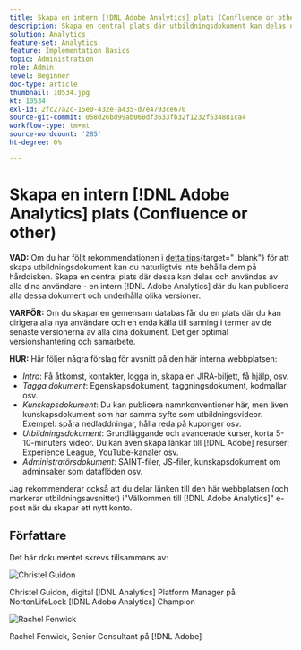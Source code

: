 ```yaml
---
title: Skapa en intern [!DNL Adobe Analytics] plats (Confluence or other)
description: Skapa en central plats där utbildningsdokument kan delas och läsas av alla dina användare.
solution: Analytics
feature-set: Analytics
feature: Implementation Basics
topic: Administration
role: Admin
level: Beginner
doc-type: article
thumbnail: 10534.jpg
kt: 10534
exl-id: 2fc27a2c-15e0-432e-a435-d7e4793ce670
source-git-commit: 058d26bd99ab060df3633fb32f1232f534881ca4
workflow-type: tm+mt
source-wordcount: '285'
ht-degree: 0%

---
```


# Skapa en intern [!DNL Adobe Analytics] plats (Confluence or other)

**VAD:** Om du har följt rekommendationen i [detta tips](create-basic-videos-and-training.md){target="_blank"} för att skapa utbildningsdokument kan du naturligtvis inte behålla dem på hårddisken. Skapa en central plats där dessa kan delas och användas av alla dina användare - en intern [!DNL Adobe Analytics] där du kan publicera alla dessa dokument och underhålla olika versioner.

**VARFÖR:** Om du skapar en gemensam databas får du en plats där du kan dirigera alla nya användare och en enda källa till sanning i termer av de senaste versionerna av alla dina dokument. Det ger optimal versionshantering och samarbete.

**HUR:** Här följer några förslag för avsnitt på den här interna webbplatsen:

* _Intro_: Få åtkomst, kontakter, logga in, skapa en JIRA-biljett, få hjälp, osv.
* _Tagga dokument_: Egenskapsdokument, taggningsdokument, kodmallar osv.
* _Kunskapsdokument_: Du kan publicera namnkonventioner här, men även kunskapsdokument som har samma syfte som utbildningsvideor. Exempel: spåra nedladdningar, hålla reda på kuponger osv.
* _Utbildningsdokument_: Grundläggande och avancerade kurser, korta 5-10-minuters videor. Du kan även skapa länkar till [!DNL Adobe] resurser: Experience League, YouTube-kanaler osv.
* _Administratörsdokument_: SAINT-filer, JS-filer, kunskapsdokument om adminsaker som dataflöden osv.

Jag rekommenderar också att du delar länken till den här webbplatsen (och markerar utbildningsavsnittet) i&quot;Välkommen till [!DNL Adobe Analytics]&quot; e-post när du skapar ett nytt konto.


## Författare

Det här dokumentet skrevs tillsammans av:

![Christel Guidon](assets/Christel-Headshot-150.png)

Christel Guidon, digital [!DNL Analytics] Platform Manager på NortonLifeLock
[!DNL Adobe Analytics] Champion

![Rachel Fenwick](assets/Rachel-Fenwick-150.png)

Rachel Fenwick, Senior Consultant på [!DNL Adobe]
